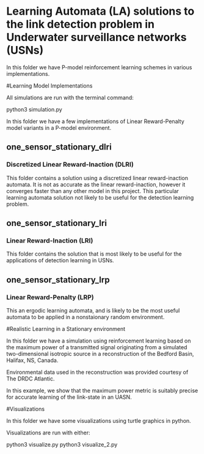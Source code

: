 # Learning Automata (LA) solutions to the link detection problem in Underwater surveillance networks (USNs)

In this folder we have P-model reinforcement learning schemes in various implementations.

#Learning Model Implementations

All simulations are run with the terminal command:

python3 simulation.py



In this folder we have a few implementations of Linear Reward-Penalty model variants in a P-model environment.

## one_sensor_stationary_dlri 
### Discretized Linear Reward-Inaction (DLRI)

This folder contains a solution using a discretized linear reward-inaction automata. It is not as accurate as the linear reward-inaction, however it converges faster than any other model in this project.  This particular learning automata solution not likely to be useful for the detection learning problem.

## one_sensor_stationary_lri 
### Linear Reward-Inaction (LRI)

This folder contains the solution that is most likely to be useful for the applications of detection learning in USNs.

## one_sensor_stationary_lrp
### Linear Reward-Penalty (LRP)

This an ergodic learning automata, and is likely to be the most useful automata to be applied in a nonstaionary random environment.

#Realistic Learning in a Stationary environment

In this folder we have a simulation using reinforcement learning based on the maximum power of a transmitted signal originating from a simulated two-dimensional isotropic source in a reconstruction of the Bedford Basin, Halifax, NS, Canada.

Environmental data used in the reconstruction was provided courtesy of The DRDC Atlantic.

In this example, we show that the maximum power metric is suitably precise for accurate learning of the link-state in an UASN.

#Visualizations

In this folder we have some visualizations using turtle graphics in python.

Visualizations are run with either:

python3 visualize.py
python3 visualize_2.py